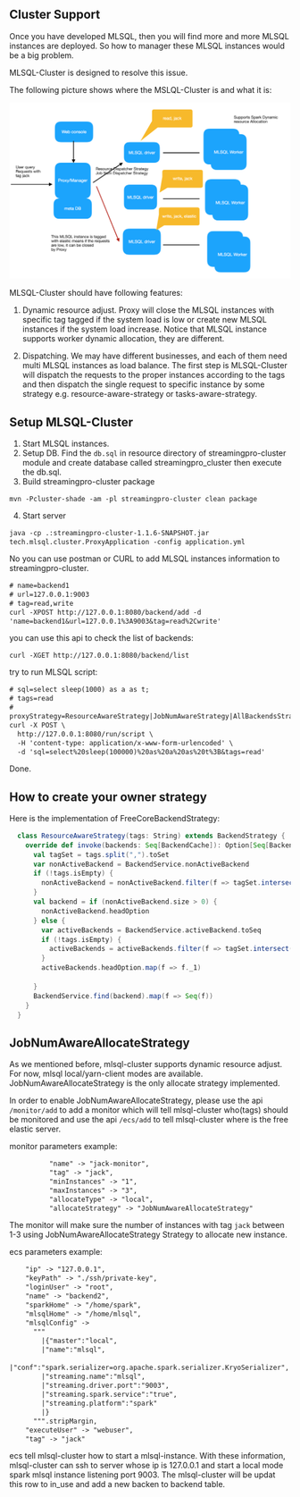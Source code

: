## Cluster Support

Once you have developed MLSQL, then you will find more and more MLSQL instances are deployed.
So how to manager these MLSQL instances would be a big problem.

MLSQL-Cluster is designed to resolve this issue.

The following picture shows where  the MSLQL-Cluster is and what it is:  

![](https://github.com/allwefantasy/streamingpro/raw/master/images/WX20181205-105228@2x.png)

MLSQL-Cluster should have following features:

1. Dynamic resource adjust. Proxy will close the MLSQL instances with specific tag tagged if the system load is low or create
new MLSQL instances if the system load increase. Notice that MLSQL instance  supports worker dynamic allocation, they are different.

2. Dispatching. We may have different businesses, and each of them need multi MLSQL instances as load balance. The first step is MLSQL-Cluster
will dispatch the requests to the proper instances according to the tags and then dispatch the single request to specific instance by some strategy e.g.
resource-aware-strategy or tasks-aware-strategy.

## Setup MLSQL-Cluster

1. Start MLSQL instances.
2. Setup DB. Find the `db.sql` in resource directory of streamingpro-cluster module and create database called streamingpro_cluster then execute the db.sql.
3. Build streamingpro-cluster package

```
mvn -Pcluster-shade -am -pl streamingpro-cluster clean package
```

4. Start server

```
java -cp .:streamingpro-cluster-1.1.6-SNAPSHOT.jar tech.mlsql.cluster.ProxyApplication -config application.yml
``` 

No you can use postman or CURL to add MLSQL instances information to  streamingpro-cluster.

```
# name=backend1
# url=127.0.0.1:9003
# tag=read,write
curl -XPOST http://127.0.0.1:8080/backend/add -d 'name=backend1&url=127.0.0.1%3A9003&tag=read%2Cwrite'
```

you can use this api to check the list of backends:

```
curl -XGET http://127.0.0.1:8080/backend/list
```

try to run MLSQL script:

```
# sql=select sleep(1000) as a as t;
# tags=read
# proxyStrategy=ResourceAwareStrategy|JobNumAwareStrategy|AllBackendsStrategy
curl -X POST \
  http://127.0.0.1:8080/run/script \  
  -H 'content-type: application/x-www-form-urlencoded' \  
  -d 'sql=select%20sleep(100000)%20as%20a%20as%20t%3B&tags=read'
```

Done.

## How to create your owner  strategy

Here is the implementation of FreeCoreBackendStrategy:

```scala
  class ResourceAwareStrategy(tags: String) extends BackendStrategy {
    override def invoke(backends: Seq[BackendCache]): Option[Seq[BackendCache]] = {
      val tagSet = tags.split(",").toSet
      var nonActiveBackend = BackendService.nonActiveBackend
      if (!tags.isEmpty) {
        nonActiveBackend = nonActiveBackend.filter(f => tagSet.intersect(f.getTag.split(",").toSet).size > 0)
      }
      val backend = if (nonActiveBackend.size > 0) {
        nonActiveBackend.headOption
      } else {
        var activeBackends = BackendService.activeBackend.toSeq
        if (!tags.isEmpty) {
          activeBackends = activeBackends.filter(f => tagSet.intersect(f._1.getTag.split(",").toSet).size > 0).sortBy(f => f._2)
        }
        activeBackends.headOption.map(f => f._1)
  
      }
      BackendService.find(backend).map(f => Seq(f))
    }
  }
```

## JobNumAwareAllocateStrategy

As we mentioned before, mlsql-cluster supports dynamic resource adjust. For now, mlsql local/yarn-client modes
are available.  JobNumAwareAllocateStrategy is the only allocate strategy implemented.

In order to enable JobNumAwareAllocateStrategy, please use the api `/monitor/add` to add 
a monitor which will tell mlsql-cluster who(tags) should be monitored and use the api `/ecs/add`
to tell mlsql-cluster where is the free elastic server.

monitor parameters example:

```
          "name" -> "jack-monitor",
          "tag" -> "jack",
          "minInstances" -> "1",
          "maxInstances" -> "3",
          "allocateType" -> "local",
          "allocateStrategy" -> "JobNumAwareAllocateStrategy"

``` 

The monitor will make sure the number of instances with tag `jack` between 1-3 using JobNumAwareAllocateStrategy Strategy 
to allocate new instance.   
 


ecs parameters example:

```
    "ip" -> "127.0.0.1",
    "keyPath" -> "./ssh/private-key",
    "loginUser" -> "root",
    "name" -> "backend2",
    "sparkHome" -> "/home/spark",
    "mlsqlHome" -> "/home/mlsql",
    "mlsqlConfig" ->
      """
        |{"master":"local",
        |"name":"mlsql",
        |"conf":"spark.serializer=org.apache.spark.serializer.KryoSerializer",
        |"streaming.name":"mlsql",
        |"streaming.driver.port":"9003",
        |"streaming.spark.service":"true",
        |"streaming.platform":"spark"
        |}
      """.stripMargin,
    "executeUser" -> "webuser",
    "tag" -> "jack"

```

ecs tell mlsql-cluster how to start a mlsql-instance. With these information, mlsql-cluster 
can ssh to server whose ip is 127.0.0.1 and start a local mode spark mlsql instance listening port 9003.
The mlsql-cluster  will be updat this row to in_use and add a new backen to backend table.  
  


     